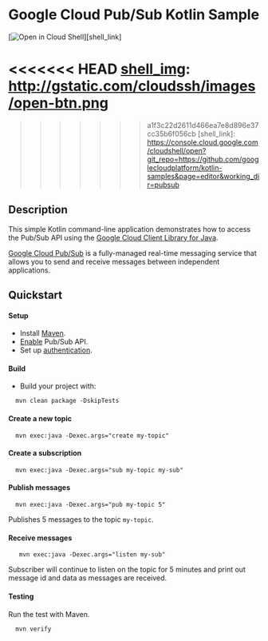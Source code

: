 # Google Cloud Pub/Sub Kotlin Sample

[![Open in Cloud Shell][shell_img]][shell_link]

<<<<<<< HEAD
[shell_img]: http://gstatic.com/cloudssh/images/open-btn.png
=======
[shell_img]: http://gstatic.com/cloudssh/images/open-btn.svg
>>>>>>> a1f3c22d2611d466ea7e8d896e37cc35b6f056cb
[shell_link]: https://console.cloud.google.com/cloudshell/open?git_repo=https://github.com/googlecloudplatform/kotlin-samples&page=editor&working_dir=pubsub

## Description

This simple Kotlin command-line application demonstrates how to access the Pub/Sub API using
the [Google Cloud Client Library for Java][google-cloud-java].

[Google Cloud Pub/Sub][pubsub] is a fully-managed real-time messaging service that allows you to
send and receive messages between independent applications.

[pubsub]: https://cloud.google.com/pubsub/
[google-cloud-java]: https://github.com/GoogleCloudPlatform/google-cloud-java

## Quickstart

#### Setup
- Install [Maven](http://maven.apache.org/).
- [Enable](https://console.cloud.google.com/apis/api/pubsub.googleapis.com/overview) Pub/Sub API.
- Set up [authentication](https://cloud.google.com/docs/authentication/getting-started).

#### Build
- Build your project with:
```
  mvn clean package -DskipTests
```

#### Create a new topic
```
  mvn exec:java -Dexec.args="create my-topic"
```

#### Create a subscription
```
  mvn exec:java -Dexec.args="sub my-topic my-sub"
```

#### Publish messages
```
  mvn exec:java -Dexec.args="pub my-topic 5"
```
Publishes 5 messages to the topic `my-topic`.

#### Receive messages
```
   mvn exec:java -Dexec.args="listen my-sub"
```
Subscriber will continue to listen on the topic for 5 minutes and print out message id and data as messages are received.

#### Testing
Run the test with Maven.
```
  mvn verify
```
